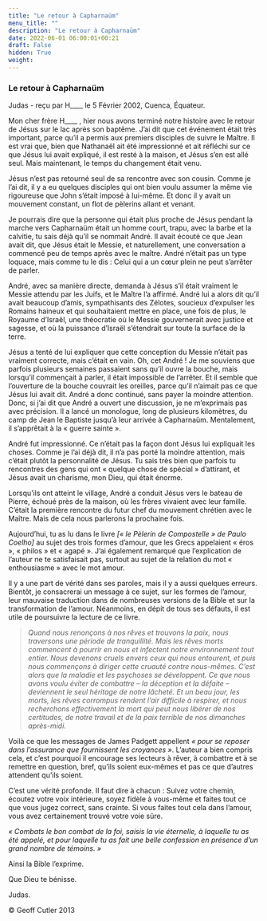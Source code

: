 ```yaml
---
title: "Le retour à Capharnaüm"
menu_title: ""
description: "Le retour à Capharnaüm"
date: 2022-06-01 06:00:01+00:21
draft: False
hidden: True
weight:
---
```

### Le retour à Capharnaüm

Judas - reçu par H____ le 5 Février 2002, Cuenca, Équateur.

Mon cher frère H____ , hier nous avons terminé notre histoire avec le retour de Jésus sur le lac après son baptême. J’ai dit que cet événement était très important, parce qu’il a permis aux premiers disciples de suivre le Maître. Il est vrai que, bien que Nathanaël ait été impressionné et ait réfléchi sur ce que Jésus lui avait expliqué, il est resté à la maison, et Jésus s’en est allé seul. Mais maintenant, le temps du changement était venu.

Jésus n’est pas retourné seul de sa rencontre avec son cousin. Comme je l’ai dit, il y a eu quelques disciples qui ont bien voulu assumer la même vie rigoureuse que John s’était imposé à lui-même. Et donc il y avait un mouvement constant, un flot de pèlerins allant et venant.

Je pourrais dire que la personne qui était plus proche de Jésus pendant la marche vers Capharnaüm était un homme court, trapu, avec la barbe et la calvitie, tu sais déjà qu’il se nommait André. Il avait écouté ce que Jean avait dit, que Jésus était le Messie, et naturellement, une conversation a commencé peu de temps après avec le maître. André n’était pas un type loquace, mais comme tu le dis : Celui qui a un cœur plein ne peut s’arrêter de parler.

André, avec sa manière directe, demanda à Jésus s’il était vraiment le Messie attendu par les Juifs, et le Maître l’a affirmé. André lui a alors dit qu’il avait beaucoup d’amis, sympathisants des Zélotes, soucieux d’expulser les Romains haineux et qui souhaitaient mettre en place, une fois de plus, le Royaume d’Israël, une théocratie où le Messie gouvernerait avec justice et sagesse, et où la puissance d’Israël s’étendrait sur toute la surface de la terre.

Jésus a tenté de lui expliquer que cette conception du Messie n’était pas vraiment correcte, mais c’était en vain. Oh, cet André ! Je me souviens que parfois plusieurs semaines passaient sans qu’il ouvre la bouche, mais lorsqu’il commençait à parler, il était impossible de l’arrêter. Et il semble que l’ouverture de la bouche couvrait les oreilles, parce qu’il n’aimait pas ce que Jésus lui avait dit. André a donc continué, sans payer la moindre attention. Donc, si j’ai dit que André a ouvert une discussion, je ne m’exprimais pas avec précision. Il a lancé un monologue, long de plusieurs kilomètres, du camp de Jean le Baptiste jusqu’à leur arrivée à Capharnaüm. Mentalement, il s’apprêtait à la « guerre sainte ».

André fut impressionné. Ce n’était pas la façon dont Jésus lui expliquait les choses. Comme je l’ai déjà dit, il n’a pas porté la moindre attention, mais c’était plutôt la personnalité de Jésus. Tu sais très bien que parfois tu rencontres des gens qui ont « quelque chose de spécial » d’attirant, et Jésus avait un charisme, mon Dieu, qui était énorme.

Lorsqu’ils ont atteint le village, André a conduit Jésus vers le bateau de Pierre, échoué près de la maison, où les frères vivaient avec leur famille. C’était la première rencontre du futur chef du mouvement chrétien avec le Maître. Mais de cela nous parlerons la prochaine fois.

Aujourd’hui, tu as lu dans le livre *[« le Pèlerin de Compostelle » de Paulo Coelho]* au sujet des trois formes d’amour, que les Grecs appelaient « éros », « philos » et « agapé ». J’ai également remarqué que l’explication de l’auteur ne te satisfaisait pas, surtout au sujet de la relation du mot « enthousiasme » avec le mot amour.

Il y a une part de vérité dans ses paroles, mais il y a aussi quelques erreurs. Bientôt, je consacrerai un message à ce sujet, sur les formes de l’amour, leur mauvaise traduction dans de nombreuses versions de la Bible et sur la transformation de l’amour. Néanmoins, en dépit de  tous ses défauts, il est utile de poursuivre la lecture de ce livre.

> *Quand nous renonçons à nos rêves et trouvons la paix, nous traversons une période de tranquillité. Mais les rêves morts commencent à pourrir en nous et infectent notre environnement tout entier. Nous devenons cruels envers ceux qui nous entourent, et puis nous commençons à diriger cette cruauté contre nous-mêmes. C’est alors que la maladie et les psychoses se développent. Ce que nous avons voulu éviter de combattre – la déception et la défaite – deviennent le seul héritage de notre lâcheté. Et un beau jour, les morts, les rêves corrompus rendent l’air difficile à respirer, et nous recherchons effectivement la mort qui peut nous libérer de nos certitudes, de notre travail et de la paix terrible de nos dimanches après-midi.*

Voilà ce que les messages de James Padgett appellent *« pour se reposer dans l’assurance que fournissent les croyances »*. L’auteur a bien compris cela, et c’est pourquoi il encourage ses lecteurs à rêver, à combattre et à se remettre en question, bref, qu’ils soient eux-mêmes et pas ce que d’autres attendent qu’ils soient.

C’est une vérité profonde. Il faut dire à chacun : Suivez votre chemin, écoutez votre voix intérieure, soyez fidèle à vous-même et faites tout ce que vous jugez correct, sans crainte. Si vous faites tout cela dans l’amour, vous avez certainement trouvé votre voie sûre.

*« Combats le bon combat de la foi, saisis la vie éternelle, à laquelle tu as été appelé, et pour laquelle tu as fait une belle confession en présence d’un grand nombre de témoins. »*

Ainsi la Bible l’exprime.

Que Dieu te bénisse.

Judas.

© Geoff Cutler 2013
